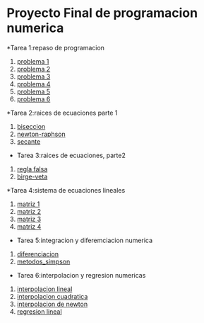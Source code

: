 # Proyecto Final de programacion numerica

*Tarea 1:repaso de programacion 

1. [problema 1](https://github.com/omargonzale/proyecto-de-programacion-numerica/blob/main/problema_1.py)
2. [problema 2](https://github.com/omargonzale/proyecto-de-programacion-numerica/blob/main/problema_2.py)
3. [problema 3](https://github.com/omargonzale/proyecto-de-programacion-numerica/blob/main/problema_3.py)
4. [problema 4](https://github.com/omargonzale/proyecto-de-programacion-numerica/blob/main/problema_4.py)
5. [problema 5](https://github.com/omargonzale/proyecto-de-programacion-numerica/blob/main/problema_5.py)
6. [problema 6](https://github.com/omargonzale/proyecto-de-programacion-numerica/blob/main/problema_6.py)

*Tarea 2:raices de ecuaciones parte 1

1. [biseccion](https://github.com/omargonzale/proyecto-de-programacion-numerica/blob/main/biseccion.py)
2. [newton-raphson](https://github.com/omargonzale/proyecto-de-programacion-numerica/blob/main/newton-raphson.py)
3. [secante](https://github.com/omargonzale/proyecto-de-programacion-numerica/blob/main/secante.py)

* Tarea 3:raices de ecuaciones, parte2

1. [regla falsa](https://github.com/omargonzale/proyecto-de-programacion-numerica/blob/main/regla_falsa.py)
2. [birge-veta](https://github.com/omargonzale/proyecto-de-programacion-numerica/blob/main/birge-veta%201.py)

*Tarea 4:sistema de ecuaciones lineales 

1. [matriz 1](https://github.com/omargonzale/proyecto-de-programacion-numerica/blob/main/matriz_1.py)
2. [matriz 2](https://github.com/omargonzale/proyecto-de-programacion-numerica/blob/main/matriz_2.py)
3. [matriz 3](https://github.com/omargonzale/proyecto-de-programacion-numerica/blob/main/matriz_3.py)
4. [matriz 4](https://github.com/omargonzale/proyecto-de-programacion-numerica/blob/main/matriz_4.py)

* Tarea 5:integracion y diferemciacion numerica

1. [diferenciacion](https://github.com/omargonzale/proyecto-de-programacion-numerica/blob/main/Diferenciacion.py)
2. [metodos_simpson](https://github.com/omargonzale/proyecto-de-programacion-numerica/blob/main/metodos_simpson.py)

* Tarea 6:interpolacion y regresion numericas

1. [interpolacion lineal](https://github.com/omargonzale/proyecto-de-programacion-numerica/blob/main/interpolacion_lineal.py)
2. [interpolacion cuadratica](https://github.com/omargonzale/proyecto-de-programacion-numerica/blob/main/interpolacion_cuadratica.py)
3. [interpolacion de newton](https://github.com/omargonzale/proyecto-de-programacion-numerica/blob/main/interpolacion_de_newton.py)
4. [regresion lineal](https://github.com/omargonzale/proyecto-de-programacion-numerica/blob/main/regresion_lineal.py)

